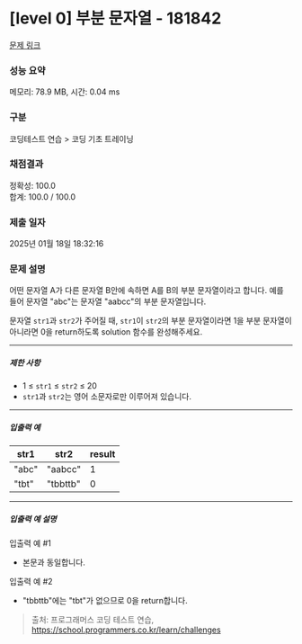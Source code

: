 # [level 0] 부분 문자열 - 181842 

[문제 링크](https://school.programmers.co.kr/learn/courses/30/lessons/181842) 

### 성능 요약

메모리: 78.9 MB, 시간: 0.04 ms

### 구분

코딩테스트 연습 > 코딩 기초 트레이닝

### 채점결과

정확성: 100.0<br/>합계: 100.0 / 100.0

### 제출 일자

2025년 01월 18일 18:32:16

### 문제 설명

<p style="user-select: auto !important;">어떤 문자열 A가 다른 문자열 B안에 속하면 A를 B의 부분 문자열이라고 합니다. 예를 들어 문자열  "abc"는 문자열 "aabcc"의 부분 문자열입니다. </p>

<p style="user-select: auto !important;">문자열 <code style="user-select: auto !important;">str1</code>과 <code style="user-select: auto !important;">str2</code>가 주어질 때, <code style="user-select: auto !important;">str1</code>이 <code style="user-select: auto !important;">str2</code>의 부분 문자열이라면 1을 부분 문자열이 아니라면 0을 return하도록 solution 함수를 완성해주세요.</p>

<hr style="user-select: auto !important;">

<h5 style="user-select: auto !important;">제한 사항</h5>

<ul style="user-select: auto !important;">
<li style="user-select: auto !important;">1 ≤ <code style="user-select: auto !important;">str1</code> ≤ <code style="user-select: auto !important;">str2</code> ≤ 20</li>
<li style="user-select: auto !important;"><code style="user-select: auto !important;">str1</code>과 <code style="user-select: auto !important;">str2</code>는 영어 소문자로만 이루어져 있습니다.</li>
</ul>

<hr style="user-select: auto !important;">

<h5 style="user-select: auto !important;">입출력 예</h5>
<table class="table" style="user-select: auto !important;">
        <thead style="user-select: auto !important;"><tr style="user-select: auto !important;">
<th style="user-select: auto !important;">str1</th>
<th style="user-select: auto !important;">str2</th>
<th style="user-select: auto !important;">result</th>
</tr>
</thead>
        <tbody style="user-select: auto !important;"><tr style="user-select: auto !important;">
<td style="user-select: auto !important;">"abc"</td>
<td style="user-select: auto !important;">"aabcc"</td>
<td style="user-select: auto !important;">1</td>
</tr>
<tr style="user-select: auto !important;">
<td style="user-select: auto !important;">"tbt"</td>
<td style="user-select: auto !important;">"tbbttb"</td>
<td style="user-select: auto !important;">0</td>
</tr>
</tbody>
      </table>
<hr style="user-select: auto !important;">

<h5 style="user-select: auto !important;">입출력 예 설명</h5>

<p style="user-select: auto !important;">입출력 예 #1</p>

<ul style="user-select: auto !important;">
<li style="user-select: auto !important;">본문과 동일합니다.</li>
</ul>

<p style="user-select: auto !important;">입출력 예 #2</p>

<ul style="user-select: auto !important;">
<li style="user-select: auto !important;">"tbbttb"에는 "tbt"가 없으므로 0을 return합니다.</li>
</ul>


> 출처: 프로그래머스 코딩 테스트 연습, https://school.programmers.co.kr/learn/challenges